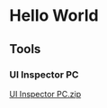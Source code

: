 # Hello World

## Tools

### UI Inspector PC
[UI Inspector PC.zip](https://github.com/osmtk/osmtk.github.io/files/12063733/UI.Inspector.PC.zip)
